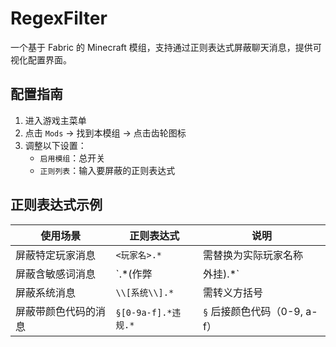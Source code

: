 # RegexFilter
一个基于 Fabric 的 Minecraft 模组，支持通过正则表达式屏蔽聊天消息，提供可视化配置界面。

## 配置指南
1. 进入游戏主菜单
2. 点击 `Mods` → 找到本模组 → 点击齿轮图标
3. 调整以下设置：
   - `启用模组`：总开关
   - `正则列表`：输入要屏蔽的正则表达式

## 正则表达式示例

| 使用场景                | 正则表达式              | 说明                          |
|-----------------------|-----------------------|-----------------------------|
| 屏蔽特定玩家消息         | `<玩家名>.*`           | 需替换为实际玩家名称             |
| 屏蔽含敏感词消息         | `.*(作弊|外挂).*`      | 匹配任意位置出现的敏感词           |
| 屏蔽系统消息            | `\\[系统\\].*`        | 需转义方括号                    |
| 屏蔽带颜色代码的消息      | `§[0-9a-f].*违规.*`   | `§` 后接颜色代码（0-9, a-f）     |



